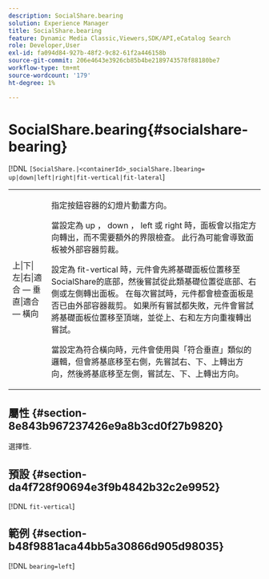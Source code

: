 ```yaml
---
description: SocialShare.bearing
solution: Experience Manager
title: SocialShare.bearing
feature: Dynamic Media Classic,Viewers,SDK/API,eCatalog Search
role: Developer,User
exl-id: fa094d84-927b-48f2-9c82-61f2a446158b
source-git-commit: 206e4643e3926cb85b4be2189743578f88180be7
workflow-type: tm+mt
source-wordcount: '179'
ht-degree: 1%

---
```


# SocialShare.bearing{#socialshare-bearing}

[!DNL `[SocialShare.|<containerId>_socialShare.]bearing= up|down|left|right|fit-vertical|fit-lateral`]

<table id="table_0002BE81371D4E16A56FBEDD13FDF3C2"> 
 <tbody> 
  <tr> 
   <td colname="col1"> <p> <span class="codeph">上|下|左|右|適合 — 垂直|適合 — 橫向</span> </p> </td> 
   <td colname="col2"> <p> 指定按鈕容器的幻燈片動畫方向。 </p> <p> 當設定為<span class="codeph"> up </span>，<span class="codeph"> down </span>，<span class="codeph"> left </span>或<span class="codeph"> right </span>時，面板會以指定方向轉出，而不需要額外的界限檢查。 此行為可能會導致面板被外部容器剪裁。 </p> <p>設定為<span class="codeph"> fit-vertical </span>時，元件會先將基礎面板位置移至SocialShare的底部，然後嘗試從此類基礎位置從底部、右側或左側轉出面板。 在每次嘗試時，元件都會檢查面板是否已由外部容器裁剪。 如果所有嘗試都失敗，元件會嘗試將基礎面板位置移至頂端，並從上、右和左方向重複轉出嘗試。 </p> <p>當設定為<span class="codeph">符合橫向</span>時，元件會使用與「符合垂直」類似的邏輯，但會將基底移至右側，先嘗試右、下、上轉出方向，然後將基底移至左側，嘗試左、下、上轉出方向。 </p> </td> 
  </tr> 
 </tbody> 
</table>

## 屬性 {#section-8e843b967237426e9a8b3cd0f27b9820}

選擇性.

## 預設 {#section-da4f728f90694e3f9b4842b32c2e9952}

[!DNL `fit-vertical`]

## 範例 {#section-b48f9881aca44bb5a30866d905d98035}

[!DNL `bearing=left`]
